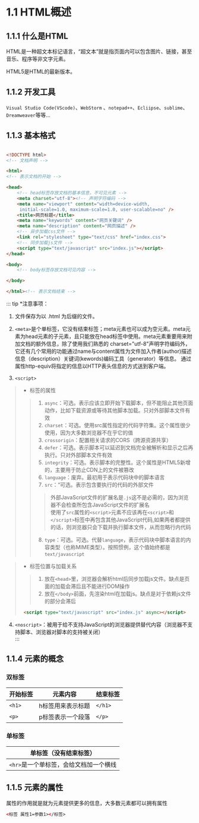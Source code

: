 # 1.1 HTML概述
## 1.1.1 什么是HTML
HTML是一种超文本标记语言，“超文本”就是指页面内可以包含图片、链接，甚至音乐、程序等非文字元素。

HTML5是HTML的最新版本。

## 1.1.2 开发工具
`Visual Studio Code(VScode)`、`WebStorm` 、`notepad++`、`Ecliipse`、`sublime`、`Dreamweaver`等等...

## 1.1.3 基本格式
```html

<!DOCTYPE html>
<!-- 文档声明 -->

<html>
<!-- 表示文档的开始 -->

<head>
	<!-- head标签存放文档的基本信息，不可见元素 -->
	<meta charset="utf-8"><!-- 声明字符编码 -->
	<meta name="viewport" content="width=device-width,		
	 initial-scale=1.0, maximum-scale=1.0, user-scalable=no" /> 
	<title>网页标题</title>
	<meta name="keywords" content="网页关键词" />
	<meta name="description" content="网页描述" /> 
	<!-- 异步加载css文件 -->
	<link rel="stylesheet" type="text/css" href="index.css">
	<!-- 同步加载js文件 -->
	<script type="text/javascript" src="index.js"></script>
</head>

<body>
	<!-- body标签存放文档可见内容 -->

</body>

</html><!-- 表示文档结束 -->
```
::: tip
*注意事项：
1. 文件保存为以 .html 为后缀的文件。

2. `<meta>`是个单标签，它没有结束标签；meta元素也可以成为空元素。meta元素为head元素的子元素，且只能放在head标签中使用。meta元素重要用来附加文档的额外信息，除了使用我们熟悉的 charset="utf-8"声明字符编码外，它还有几个常用的功能通过name与content属性为文件加入作者(author)描述信息（description）关键词(kewords)编码工具（generator）等信息。 通过属性http-equiv将指定的信息以HTTP表头信息的方式送到客户端。

3. `<script>`
> * 标签的属性
>> 1. `async`：可选。表示应该立即开始下载脚本，但不能阻止其他页面动作，比如下载资源或等待其他脚本加载。只对外部脚本文件有效		
>> 2. `charset`：可选。使用src属性指定的代码字符集。这个属性很少使用，因为大多数浏览器不在乎它的值		
>> 3. `crossorigin`：配置相关请求的CORS（跨源资源共享）		
>> 4. `defer`：可选。表示脚本可以延迟到文档完全被解析和显示之后再执行。只对外部脚本文件有效		
>> 5. `integrity`：可选。表示脚本的完整性。这个属性是HTML5新增的，主要用于防止CDN上的文件被篡改		
>> 6. `language`：废弃。最初用于表示代码块中的脚本语言		
>> 7. `src`：“可选。表示包含要执行的代码的外部文件		
>>>  外部JavaScript文件的扩展名是`.js`这不是必需的，因为浏览器不会检查所包含JavaScript文件的扩展名		
>>>	使用了`src`属性的`<script>`元素不应该再在`<script>`和`</script>`标签中再包含其他JavaScript代码,如果两者都提供的话，则浏览器只会下载并执行脚本文件，从而忽略行内代码		
>> 8. `type`：可选。可选。代替`language`，表示代码块中脚本语言的内容类型（也称MIME类型）。按照惯例，这个值始终都是`text/javascript`		

> * 标签位置与加载关系
>> 1. 放在`<head>`里，浏览器会解析html后同步加载js文件。缺点是页面的加载会滞后且不能进行DOM操作		
>> 2. 放在`</body>`前面，先渲染html在加载js。缺点是对于依赖js文件的部分会滞后		
> ```html
>  <script type="text/javascript" src="index.js" async></script>
> ```

4. `<noscript>`：被用于给不支持JavaScript的浏览器提供替代内容（浏览器不支持脚本、浏览器对脚本的支持被关闭）		
::: 
## 1.1.4 元素的概念

### 双标签
| 开始标签 | 元素内容          | 结束标签 |
| -------- | ----------------- | -------- |
| `<h1> `  | h标签用来表示标题 | `</h1>`  |
| `<p>`    | p标签表示一个段落 | `</p>`   |


### 单标签
| 单标签（没有结束标签）                 |
| -------------------------------------- |
| `<hr>`是一个单标签，会给文档加一个横线 |

## 1.1.5 元素的属性

属性的作用就是就为元素提供更多的信息，大多数元素都可以拥有属性
```html
<标签 属性1=参数1></标签>
```

